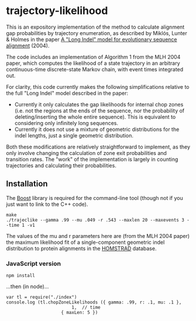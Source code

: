 # trajectory-likelihood

This is an expository implementation of the method to calculate alignment gap probabilities by trajectory enumeration, as described by Miklós, Lunter &amp; Holmes in the paper
[A "Long Indel" model for evolutionary sequence alignment](https://www.ncbi.nlm.nih.gov/pubmed/14694074) (2004).

The code includes an implementation of Algorithm 1 from the MLH 2004 paper, which computes the likelihood of a state trajectory in an arbitrary continuous-time discrete-state Markov chain,
with event times integrated out.

For clarity, this code currently makes the following simplifications relative to the full "Long Indel" model described in the paper:
- Currently it only calculates the gap likelihoods for internal chop zones (i.e. not the regions at the ends of the sequence, nor the probability of deleting/inserting the whole entire sequence). This is equivalent to considering only infinitely long sequences.
- Currently it does not use a mixture of geometric distributions for the indel lengths, just a single geometric distribution.

Both these modifications are relatively straightforward to implement, as they only involve changing the calculation of zone exit probabilities and transition rates.
The "work" of the implementation is largely in counting trajectories and calculating their probabilities.

## Installation

The [Boost](https://www.boost.org/) library is required for the command-line tool (though not if you just want to link to the C++ code).

~~~~
make
./trajeclike --gamma .99 --mu .049 -r .543 --maxlen 20 --maxevents 3 --time 1 -v1
~~~~

The values of the mu and r parameters here are (from the MLH 2004 paper) the maximum likelihood fit of a single-component geometric indel distribution to protein alignments in the [HOMSTRAD](https://www.ncbi.nlm.nih.gov/pubmed/9828015) database.


### JavaScript version

~~~~
npm install
~~~~

...then (in node)...

~~~~
var tl = require("./index")
console.log (tl.chopZoneLikelihoods ({ gamma: .99, r: .1, mu: .1 },
	    			     1,  // time
				     { maxLen: 5 })
~~~~

